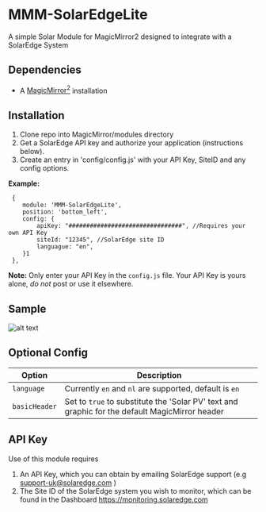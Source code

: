 # MMM-SolarEdgeLite
A simple Solar Module for MagicMirror2 designed to integrate with a SolarEdge System

## Dependencies
  * A [MagicMirror<sup>2</sup>](https://github.com/MichMich/MagicMirror) installation

## Installation
  1. Clone repo into MagicMirror/modules directory
  2. Get a SolarEdge API key and authorize your application (instructions below).
  3. Create an entry in 'config/config.js' with your API Key, SiteID and any config options.

 **Example:**
```
 {
    module: 'MMM-SolarEdgeLite',
	position: 'bottom_left',
	config: {
		apiKey: "################################", //Requires your own API Key
		siteId: "12345", //SolarEdge site ID
        languague: "en",
	}1
 },
```
**Note:** Only enter your API Key in the `config.js` file. Your API Key is yours alone, _do not_ post or use it elsewhere.

## Sample
![alt text](https://github.com/bertieuk/MMM-SolarEdge/blob/master/SolarEdge.png "Example")

## Optional Config
| **Option** | **Description** |
| --- | --- |
| `language` | Currently `en` and `nl` are supported, default is `en` |
| `basicHeader` | Set to `true` to substitute the 'Solar PV' text and graphic for the default MagicMirror header |

## API Key
Use of this module requires
  1. An API Key, which you can obtain by emailing SolarEdge support (e.g support-uk@solaredge.com )
  2. The Site ID of the SolarEdge system you wish to monitor, which can be found in the Dashboard https://monitoring.solaredge.com
